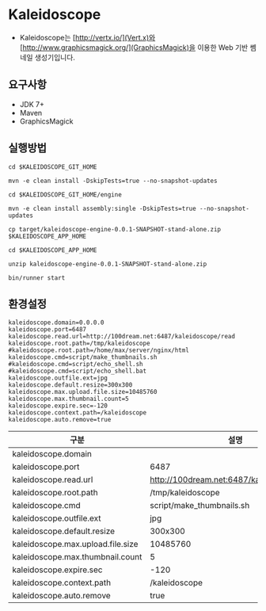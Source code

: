 # Kaleidoscope
* Kaleidoscope는 [http://vertx.io/](Vert.x)와 [http://www.graphicsmagick.org/](GraphicsMagick)을 이용한 Web 기반 쎔네일 생성기입니다.

## 요구사항
* JDK 7+
* Maven
* GraphicsMagick


## 실행방법
```
cd $KALEIDOSCOPE_GIT_HOME

mvn -e clean install -DskipTests=true --no-snapshot-updates

cd $KALEIDOSCOPE_GIT_HOME/engine

mvn -e clean install assembly:single -DskipTests=true --no-snapshot-updates

cp target/kaleidoscope-engine-0.0.1-SNAPSHOT-stand-alone.zip $KALEIDOSCOPE_APP_HOME
	
cd $KALEIDOSCOPE_APP_HOME

unzip kaleidoscope-engine-0.0.1-SNAPSHOT-stand-alone.zip

bin/runner start
```

## 환경설정
```
kaleidoscope.domain=0.0.0.0
kaleidoscope.port=6487
kaleidoscope.read.url=http://100dream.net:6487/kaleidoscope/read
kaleidoscope.root.path=/tmp/kaleidoscope
#kaleidoscope.root.path=/home/max/server/nginx/html
kaleidoscope.cmd=script/make_thumbnails.sh
#kaleidoscope.cmd=script/echo_shell.sh
#kaleidoscope.cmd=script/echo_shell.bat
kaleidoscope.outfile.ext=jpg
kaleidoscope.default.resize=300x300
kaleidoscope.max.upload.file.size=10485760
kaleidoscope.max.thumbnail.count=5
kaleidoscope.expire.sec=-120
kaleidoscope.context.path=/kaleidoscope
kaleidoscope.auto.remove=true
```

| 구분                                                                       | 설명           |
|----------------------------------|--------|
|kaleidoscope.domain               |        |
|kaleidoscope.port                 | 6487   |
|kaleidoscope.read.url             | http://100dream.net:6487/kaleidoscope/read |
|kaleidoscope.root.path            | /tmp/kaleidoscope |
|kaleidoscope.cmd                  | script/make_thumbnails.sh |
|kaleidoscope.outfile.ext          | jpg |
|kaleidoscope.default.resize       | 300x300 |
|kaleidoscope.max.upload.file.size | 10485760 |
|kaleidoscope.max.thumbnail.count  | 5 |
|kaleidoscope.expire.sec           | -120 |
|kaleidoscope.context.path         | /kaleidoscope |
|kaleidoscope.auto.remove          | true |